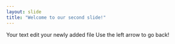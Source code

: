 ```yaml
---
layout: slide
title: "Welcome to our second slide!"
---
```

Your text edit your newly added file
Use the left arrow to go back!
